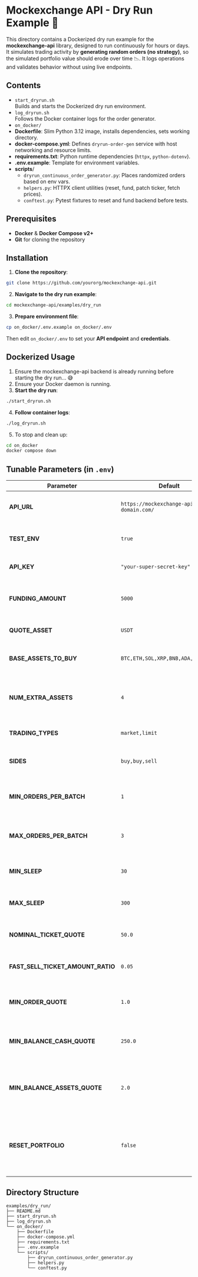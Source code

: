 # Mockexchange API - Dry Run Example 🚀

This directory contains a Dockerized dry run example for the **mockexchange-api** library, designed to run continuously for hours or days. It simulates trading activity by **generating random orders (no strategy)**, so the simulated portfolio value should erode over time 📉. It logs operations and validates behavior without using live endpoints.

## Contents

- `start_dryrun.sh`  
Builds and starts the Dockerized dry run environment.
- `log_dryrun.sh`    
Follows the Docker container logs for the order generator.
- `on_docker/`       
- **Dockerfile**: Slim Python 3.12 image, installs dependencies, sets working directory.
- **docker-compose.yml**: Defines `dryrun-order-gen` service with host networking and resource limits.
- **requirements.txt**: Python runtime dependencies (`httpx`, `python-dotenv`).
- **.env.example**: Template for environment variables.
- **scripts**/
    - `dryrun_continuous_order_generator.py`: Places randomized orders based on env vars.
    - `helpers.py`: HTTPX client utilities (reset, fund, patch ticker, fetch prices).
    - `conftest.py`: Pytest fixtures to reset and fund backend before tests.

## Prerequisites

- **Docker** & **Docker Compose v2+**
- **Git** for cloning the repository

## Installation

1. **Clone the repository**:
```sh
git clone https://github.com/yourorg/mockexchange-api.git
```
2. **Navigate to the dry run example**:
```sh
cd mockexchange-api/examples/dry_run
```
3. **Prepare environment file**:
```sh
cp on_docker/.env.example on_docker/.env
```
Then edit `on_docker/.env` to set your **API endpoint** and **credentials**.

## Dockerized Usage

1. Ensure the mockexchange-api backend is already running before starting the dry run... 😅
2. Ensure your Docker daemon is running.
3. **Start the dry run**:
```sh
./start_dryrun.sh
```
4. **Follow container logs**:
```sh
./log_dryrun.sh
```
5. To stop and clean up:
```sh
cd on_docker
docker compose down
```

## Tunable Parameters (in `.env`)

| Parameter                      | Default                                                   | Description                                                                                 |
|--------------------------------|-----------------------------------------------------------|---------------------------------------------------------------------------------------------|
| **API_URL**                    | `https://mockexchange-api.your-domain.com/`               | Base URL of the MockExchange API endpoint.                                                 |
| **TEST_ENV**                   | `true`                                                    | If `true`, enables test mode (no use of API_KEY authentication).                                             |
| **API_KEY**                    | `"your-super-secret-key"`                               | API authentication key.                                                                     |
| **FUNDING_AMOUNT**             | `5000`                                                    | Initial balance in the quote asset for generating orders.                                   |
| **QUOTE_ASSET**                | `USDT`                                                    | The quote currency used for all orders.                                                    |
| **BASE_ASSETS_TO_BUY**         | `BTC,ETH,SOL,XRP,BNB,ADA,DOGE,DOT`                        | Comma-separated list of core assets to trade.                                              |
| **NUM_EXTRA_ASSETS**           | `4`                                                       | Number of additional (random) assets to include beyond the base list.             |
| **TRADING_TYPES**              | `market,limit`                                           | Order types to randomly choose from.                                                       |
| **SIDES**                      | `buy,buy,sell`                                            | Distribution of trade sides (2 × “buy”, 1 × “sell”).                                        |
| **MIN_ORDERS_PER_BATCH**       | `1`                                                       | Minimum number of orders generated in each batch.                                          |
| **MAX_ORDERS_PER_BATCH**       | `3`                                                       | Maximum number of orders generated in each batch.                                          |
| **MIN_SLEEP**                  | `30`                                                      | Minimum seconds to wait between batches.                                                   |
| **MAX_SLEEP**                  | `300`                                                     | Maximum seconds to wait between batches.                                                   |
| **NOMINAL_TICKET_QUOTE**       | `50.0`                                                    | Target quote-currency amount per order.                                                    |
| **FAST_SELL_TICKET_AMOUNT_RATIO** | `0.05`                                                | Fraction of holdings to sell in “fast” sell orders.                                        |
| **MIN_ORDER_QUOTE**            | `1.0`                                                     | Don’t place orders below this quote-currency amount.                                       |
| **MIN_BALANCE_CASH_QUOTE**     | `250.0`                                                   | Keep at least this much quote balance free to cover fees.                                  |
| **MIN_BALANCE_ASSETS_QUOTE**   | `2.0`                                                     | Maintain this quote value worth of assets as a buffer to avoid insufficient-balance issues.|
| **RESET_PORTFOLIO**   | `false`                                                     | If `true`, clears all existing assets and starts with a fresh portfolio. If `false`, preserves the current state. |

## Directory Structure

```text
examples/dry_run/
├── README.md
├── start_dryrun.sh
├── log_dryrun.sh
└── on_docker/
    ├── Dockerfile
    ├── docker-compose.yml
    ├── requirements.txt
    ├── .env.example
    └── scripts/
        ├── dryrun_continuous_order_generator.py
        ├── helpers.py
        └── conftest.py
```